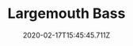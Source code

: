 ---
templateKey: blog-post
featuredpost: false
date: 2020-02-17T15:45:45.711Z
title: Largemouth Bass
description: A popular fish that lives in Mountains.
note: 
sellPrice: 100
featuredimage: /img/Largemouth_Bass.png
tags:
  - Mountain
  - 6am – 7pm
  - Spring
  - Summer
  - Fall
  - Winter
  - Any
  - Mountain Fish Bundle
  - Crispy Bass
  - Fish Casserole Quest
---